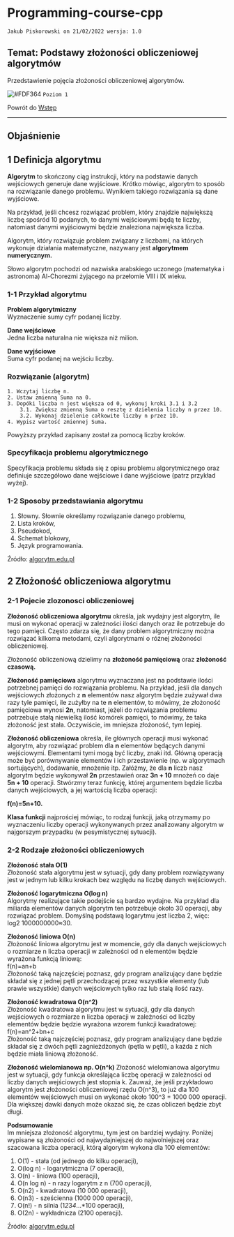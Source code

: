 # Programming-course-cpp

`Jakub Piskorowski on 21/02/2022 wersja: 1.0`

## Temat: Podstawy złożoności obliczeniowej algorytmów

Przedstawienie pojęcia złożoności obliczeniowej algorytmów.

![#FDF364](https://via.placeholder.com/15/FDF364/000000?text=+) `Poziom 1`

Powrót do [Wstęp](/2-algorytmika/2-1-wstep/README.md)

---

## Objaśnienie

## 1 Definicja algorytmu

**Algorytm** to skończony ciąg instrukcji, który na podstawie danych wejściowych generuje dane wyjściowe. Krótko mówiąc, algorytm to sposób na rozwiązanie danego problemu. Wynikiem takiego rozwiązania są dane wyjściowe.

Na przykład, jeśli chcesz rozwiązać problem, który znajdzie największą liczbę spośród 10 podanych, to danymi wejściowymi będą te liczby, natomiast danymi wyjściowymi będzie znaleziona największa liczba.

Algorytm, który rozwiązuje problem związany z liczbami, na których wykonuje działania matematyczne, nazywany jest **algorytmem numerycznym.**

Słowo algorytm pochodzi od nazwiska arabskiego uczonego (matematyka i astronoma) Al-Chorezmi żyjącego na przełomie VIII i IX wieku.

### 1-1 Przykład algorytmu

**Problem algorytmiczny**\
Wyznaczenie sumy cyfr podanej liczby.

**Dane wejściowe**\
Jedna liczba naturalna nie większa niż milion.

**Dane wyjściowe**\
Suma cyfr podanej na wejściu liczby.

### Rozwiązanie (algorytm)

```text
1. Wczytaj liczbę n.
2. Ustaw zmienną Suma na 0.
3. Dopóki liczba n jest większa od 0, wykonuj kroki 3.1 i 3.2
    3.1. Zwiększ zmienną Suma o resztę z dzielenia liczby n przez 10.
    3.2. Wykonaj dzielenie całkowite liczby n przez 10.
4. Wypisz wartość zmiennej Suma.
```

Powyższy przykład zapisany został za pomocą liczby kroków.

### Specyfikacja problemu algorytmicznego

Specyfikacja problemu składa się z opisu problemu algorytmicznego oraz definiuje szczegółowo dane wejściowe i dane wyjściowe (patrz przykład wyżej).

### 1-2 Sposoby przedstawiania algorytmu

1. Słowny. Słownie określamy rozwiązanie danego problemu,
2. Lista kroków,
3. Pseudokod,
4. Schemat blokowy,
5. Język programowania.

Źródło: [algorytm.edu.pl](http://www.algorytm.edu.pl/matura-informatyka/algorytm)

## 2 Złożoność obliczeniowa algorytmu

### 2-1 Pojecie zlozonosci obliczeniowej

**Złożoność obliczeniowa algorytmu** określa, jak wydajny jest algorytm, ile musi on wykonać operacji w zależności ilości danych oraz ile potrzebuje do tego pamięci. Często zdarza się, że dany problem algorytmiczny można rozwiązać kilkoma metodami, czyli algorytmami o różnej złożoności obliczeniowej.

Złożoność obliczeniową dzielimy na **złożoność pamięciową** oraz **złożoność czasową.**

**Złożoność pamięciowa** algorytmu wyznaczana jest na podstawie ilości potrzebnej pamięci do rozwiązania problemu. Na przykład, jeśli dla danych wejściowych złożonych z **n** elementów nasz algorytm będzie zużywał dwa razy tyle pamięci, ile zużyłby na te **n** elementów, to mówimy, że złożoność pamięciowa wynosi **2n**, natomiast, jeżeli do rozwiązania problemu potrzebuje stałą niewielką ilość komórek pamięci, to mówimy, że taka złożoność jest stała. Oczywiście, im mniejsza złożoność, tym lepiej.

**Złożoność obliczeniowa** określa, ile głównych operacji musi wykonać algorytm, aby rozwiązać problem dla **n** elementów będących danymi wejściowymi. Elementami tymi mogą być liczby, znaki itd. Główną operacją może być porównywanie elementów i ich przestawienie (np. w algorytmach sortujących), dodawanie, mnożenie itp. Załóżmy, że dla **n** liczb nasz algorytm będzie wykonywał **2n** przestawień oraz **3n + 10** mnożeń co daje **5n + 10** operacji. Stwórzmy teraz funkcję, której argumentem będzie liczba danych wejściowych, a jej wartością liczba operacji:

**f(n)=5n+10.**

**Klasa funkcji** najprościej mówiąc, to rodzaj funkcji, jaką otrzymamy po wyznaczeniu liczby operacji wykonywanych przez analizowany algorytm w najgorszym przypadku (w pesymistycznej sytuacji).

### 2-2 Rodzaje złożoności obliczeniowych

**Złożoność stała O(1)**\
Złożoność stała algorytmu jest w sytuacji, gdy dany problem rozwiązywany jest w jednym lub kilku krokach bez względu na liczbę danych wejściowych.

**Złożoność logarytmiczna O(log n)**\
Algorytmy realizujące takie podejście są bardzo wydajne. Na przykład dla miliarda elementów danych algorytm ten potrzebuje około 30 operacji, aby rozwiązać problem. Domyślną podstawą logarytmu jest liczba 2, więc:\
log2 1000000000≈30.

**Złożoność liniowa O(n)**\
Złożoność liniowa algorytmu jest w momencie, gdy dla danych wejściowych o rozmiarze n liczba operacji w zależności od n elementów będzie wyrażona funkcją liniową:\
f(n)=an+b\
Złożoność taką najczęściej poznasz, gdy program analizujący dane będzie składał się z jednej pętli przechodzącej przez wszystkie elementy (lub prawie wszystkie) danych wejściowych tylko raz lub stalą ilość razy.

**Złożoność kwadratowa O(n^2)**\
Złożoność kwadratowa algorytmu jest w sytuacji, gdy dla danych wejściowych o rozmiarze n liczba operacji w zależności od liczby elementów będzie będzie wyrażona wzorem funkcji kwadratowej:\
f(n)=an^2+bn+c \
Złożoność taką najczęściej poznasz, gdy program analizujący dane będzie składał się z dwóch pętli zagnieżdżonych (pętla w pętli), a każda z nich będzie miała liniową złożoność.

**Złożoność wielomianowa np. O(n^k)**
Złożoność wielomianowa algorytmu jest w sytuacji, gdy funkcja określająca liczbę operacji w zależności od liczby danych wejściowych jest stopnia k. Zauważ, że jeśli przykładowo algorytm jest złożoności obliczeniowej rzędu O(n^3), to już dla 100 elementów wejściowych musi on wykonać około 100^3 = 1000 000 operacji. Dla większej dawki danych może okazać się, że czas obliczeń będzie zbyt długi.

**Podsumowanie**\
Im mniejsza złożoność algorytmu, tym jest on bardziej wydajny. Poniżej wypisane są złożoności od najwydajniejszej do najwolniejszej oraz szacowana liczba operacji, którą algorytm wykona dla 100 elementów:

1. O(1) - stała (od jednego do kilku operacji),
2. O(log n) - logarytmiczna (7 operacji),
3. O(n) - liniowa (100 operacji),
4. O(n log n) - n razy logarytm z n (700 operacji),
5. O(n2) - kwadratowa (10 000 operacji),
6. O(n3) - sześcienna (1000 000 operacji),
7. O(n!) - n silnia (1*2*3*4*...*100 operacji),
8. O(2n) - wykładnicza (2100 operacji).

Źródło: [algorytm.edu.pl](http://www.algorytm.edu.pl/matura-informatyka/zlozonosc-algorytmu)